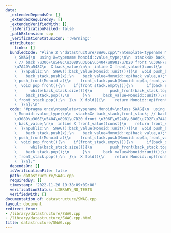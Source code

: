 ```yaml
---
data:
  _extendedDependsOn: []
  _extendedRequiredBy: []
  _extendedVerifiedWith: []
  _isVerificationFailed: false
  _pathExtension: cpp
  _verificationStatusIcon: ':warning:'
  attributes:
    links: []
  bundledCode: "#line 2 \"datastructure/SWAG.cpp\"\ntemplate<typename Monoid>\nclass\
    \ SWAG{\n  using X=typename Monoid::value_type;\n\n  stack<X> back_stack,front_stack;\
    \ // back \u306F\u5F8C\u308D\u306E\u5404\u8981\u7D20 front \u306F\u524D\u306E\u7D2F\
    \u7A4D\u548C\n  X back_value;\n\n  inline X front_value()const{\n    return front_stack.size()?front_stack.top():Monoid::unit();\n\
    \  }\npublic:\n  SWAG():back_value(Monoid::unit()){}\n  void push_back(X x){\n\
    \    back_stack.push(x);\n    back_value=Monoid::op(back_value,a);\n  }\n  void\
    \ push_front(Monoid a){\n    front_stack.push(Monoid::op(a,front_value));\n  }\n\
    \  void pop_front(){\n    if(front_stack.empty()){\n      if(back_stack.empty())return;\n\
    \      while(back_stack.size()){\n        push_front(back_stack.top());\n    \
    \    back_stack.pop();\n      }\n      back_value=Monoid::unit();\n    }\n   \
    \ front_stack.pop();\n  }\n  X fold(){\n    return Monoid::op(front_value(),back_value);\n\
    \  }\n};\n"
  code: "#pragma once\ntemplate<typename Monoid>\nclass SWAG{\n  using X=typename\
    \ Monoid::value_type;\n\n  stack<X> back_stack,front_stack; // back \u306F\u5F8C\
    \u308D\u306E\u5404\u8981\u7D20 front \u306F\u524D\u306E\u7D2F\u7A4D\u548C\n  X\
    \ back_value;\n\n  inline X front_value()const{\n    return front_stack.size()?front_stack.top():Monoid::unit();\n\
    \  }\npublic:\n  SWAG():back_value(Monoid::unit()){}\n  void push_back(X x){\n\
    \    back_stack.push(x);\n    back_value=Monoid::op(back_value,a);\n  }\n  void\
    \ push_front(Monoid a){\n    front_stack.push(Monoid::op(a,front_value));\n  }\n\
    \  void pop_front(){\n    if(front_stack.empty()){\n      if(back_stack.empty())return;\n\
    \      while(back_stack.size()){\n        push_front(back_stack.top());\n    \
    \    back_stack.pop();\n      }\n      back_value=Monoid::unit();\n    }\n   \
    \ front_stack.pop();\n  }\n  X fold(){\n    return Monoid::op(front_value(),back_value);\n\
    \  }\n};"
  dependsOn: []
  isVerificationFile: false
  path: datastructure/SWAG.cpp
  requiredBy: []
  timestamp: '2022-11-26 19:38:09+09:00'
  verificationStatus: LIBRARY_NO_TESTS
  verifiedWith: []
documentation_of: datastructure/SWAG.cpp
layout: document
redirect_from:
- /library/datastructure/SWAG.cpp
- /library/datastructure/SWAG.cpp.html
title: datastructure/SWAG.cpp
---
```

